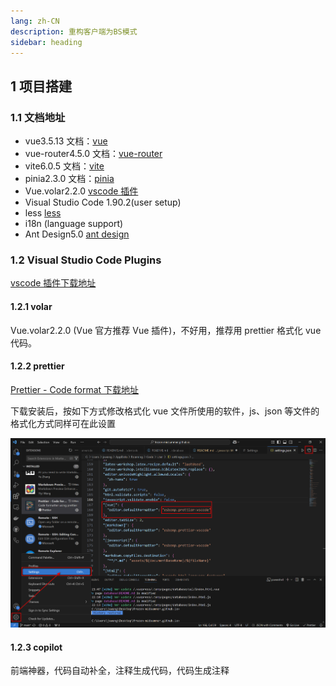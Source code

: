 ```yaml
---
lang: zh-CN
description: 重构客户端为BS模式
sidebar: heading
---
```


## 1 项目搭建

### 1.1 文档地址

- vue3.5.13 文档：[vue](https://cn.vuejs.org/)
- vue-router4.5.0 文档：[vue-router](https://router.vuejs.org/zh/guide/)
- vite6.0.5 文档：[vite](https://cn.vitejs.dev/guide/)
- pinia2.3.0 文档：[pinia](https://pinia.vuejs.org/zh/)
- Vue.volar2.2.0 [vscode 插件](https://marketplace.visualstudio.com/VSCode)
- Visual Studio Code 1.90.2(user setup)
- less [less](https://less.bootcss.com/)
- i18n (language support)
- Ant Design5.0 [ant design](https://ant-design.antgroup.com/index-cn)

### 1.2 Visual Studio Code Plugins

[vscode 插件下载地址](https://marketplace.visualstudio.com/VSCode)

#### 1.2.1 volar

Vue.volar2.2.0 (Vue 官方推荐 Vue 插件)，不好用，推荐用 prettier 格式化 vue 代码。

#### 1.2.2 prettier

[Prettier - Code format 下载地址](https://marketplace.visualstudio.com/items?itemName=esbenp.prettier-vscode)

下载安装后，按如下方式修改格式化 vue 文件所使用的软件，js、json 等文件的格式化方式同样可在此设置

![alt text](assets/README/image.png)

#### 1.2.3 copilot

前端神器，代码自动补全，注释生成代码，代码生成注释
